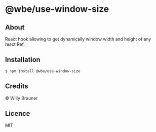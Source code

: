 # @wbe/use-window-size

## About

React hook allowing to get dynamically window width and height of any react Ref.

## Installation

```shell script
$ npm install @wbe/use-window-size
```

## Credits

© Willy Brauner

## Licence

MIT
